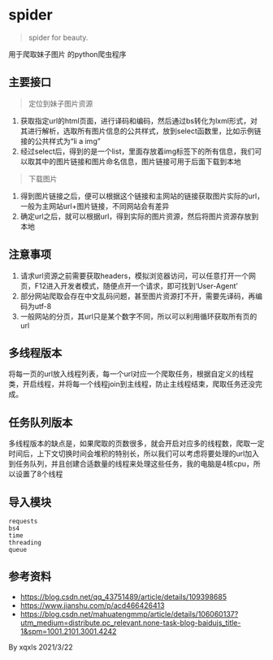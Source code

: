 # spider

> spider for beauty.

用于爬取妹子图片 的python爬虫程序

## 主要接口

> 定位到妹子图片资源

1. 获取指定url的html页面，进行译码和编码，然后通过bs转化为lxml形式，对其进行解析，选取所有图片信息的公共样式，放到select函数里，比如示例链接的公共样式为“li a img”
2. 经过select后，得到的是一个list，里面存放着img标签下的所有信息，我们可以取其中的图片链接和图片命名信息，图片链接可用于后面下载到本地

> 下载图片

1. 得到图片链接之后，便可以根据这个链接和主网站的链接获取图片实际的url，一般为主网站url+图片链接，不同网站会有差异
2. 确定url之后，就可以根据url，得到实际的图片资源，然后将图片资源存放到本地

## 注意事项

1. 请求url资源之前需要获取headers，模拟浏览器访问，可以任意打开一个网页，F12进入开发者模式，随便点开一个请求，即可找到‘User-Agent’
2. 部分网站爬取会存在中文乱码问题，甚至图片资源打不开，需要先译码，再编码为utf-8
3. 一般网站的分页，其url只是某个数字不同，所以可以利用循环获取所有页的url

## 多线程版本

将每一页的url放入线程列表，每一个url对应一个爬取任务，根据自定义的线程类，开启线程，并将每一个线程join到主线程，防止主线程结束，爬取任务还没完成。

## 任务队列版本

多线程版本的缺点是，如果爬取的页数很多，就会开启对应多的线程数，爬取一定时间后，上下文切换时间会堆积的特别长，所以我们可以考虑将要处理的url加入到任务队列，并且创建合适数量的线程来处理这些任务，我的电脑是4核cpu，所以设置了8个线程

## 导入模块

```
requests
bs4
time
threading
queue
```

## 参考资料

- https://blog.csdn.net/qq_43751489/article/details/109398685
- https://www.jianshu.com/p/acd466426413
- https://blog.csdn.net/mahuatengmmp/article/details/106060137?utm_medium=distribute.pc_relevant.none-task-blog-baidujs_title-1&spm=1001.2101.3001.4242

By xqxls 2021/3/22